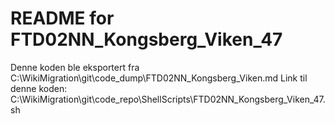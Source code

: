 # README for FTD02NN_Kongsberg_Viken_47
Denne koden ble eksportert fra C:\WikiMigration\git\code_dump\FTD02NN_Kongsberg_Viken.md
Link til denne koden: C:\WikiMigration\git\code_repo\ShellScripts\FTD02NN_Kongsberg_Viken_47.sh
